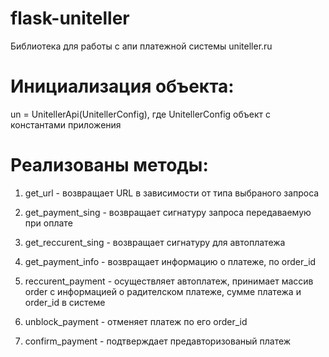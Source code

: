 flask-uniteller
===============

Библиотека для работы с апи платежной системы uniteller.ru

Инициализация объекта:
===============
un = UnitellerApi(UnitellerConfig), где UnitellerConfig объект с константами приложения

Реализованы методы:
===============
1) get_url - возвращает URL в зависимости от типа выбраного запроса

2) get_payment_sing - возвращает сигнатуру запроса передаваемую при оплате

3) get_reccurent_sing - возвращает сигнатуру для автоплатежа

4) get_payment_info - возвращает информацию о платеже, по order_id

5) reccurent_payment - осуществляет автоплатеж, принимает массив order с информацией о радителском платеже, сумме платежа и order_id в системе

6) unblock_payment - отменяет платеж по его order_id

7) confirm_payment - подтверждает предавторизованый платеж
